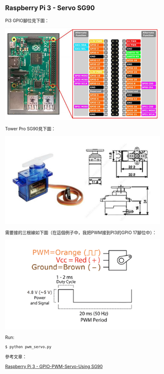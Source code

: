 ## Raspberry Pi 3 - Servo SG90

Pi3 GPIO腳位見下圖：

![logo](images/1.jpg)

Tower Pro SG90見下圖：

![logo](images/2.jpg)

需要接的三根線如下圖（在這個例子中，我把PWM接到PI3的GPIO 17腳位中）：

![logo](images/3.jpg)

Run:

```sh
$ python pwm_servo.py
```

參考文章：

[Raspberry Pi 3 - GPIO-PWM-Servo-Using SG90](https://www.jianshu.com/p/54ec419832a1)
